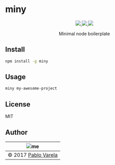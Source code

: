 # miny

<p align="center">
  <a href="https://travis-ci.org/pablopunk/miny"><img src="https://img.shields.io/travis/pablopunk/miny.svg" /> </a>
  <a href="https://codecov.io/gh/pablopunk/miny"><img src="https://img.shields.io/codecov/c/github/pablopunk/miny.svg" /> </a>
  <a href="https://standardjs.com"><img src="https://img.shields.io/badge/code_style-standard-brightgreen.svg" /> </a>
</p>

<p align="center">
  Minimal node boilerplate
</p>


## Install

```sh
npm install -g miny
```


## Usage

```sh
miny my-awesome-project
```


## License

MIT


## Author

| ![me](https://gravatar.com/avatar/fa50aeff0ddd6e63273a068b04353d9d?size=200)                                 |
| ------------------------------------------------------- |
| © 2017 [Pablo Varela](http://pablo.life) |

